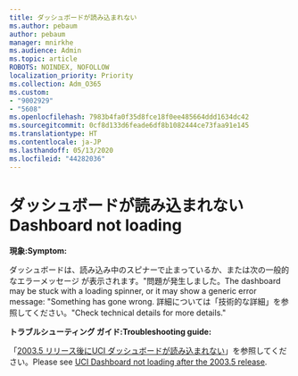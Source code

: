 ```yaml
---
title: ダッシュボードが読み込まれない
ms.author: pebaum
author: pebaum
manager: mnirkhe
ms.audience: Admin
ms.topic: article
ROBOTS: NOINDEX, NOFOLLOW
localization_priority: Priority
ms.collection: Adm_O365
ms.custom:
- "9002929"
- "5608"
ms.openlocfilehash: 7983b4fa0f35d8fce18f0ee485664ddd1634dc42
ms.sourcegitcommit: 0cf8d133d6feade6df8b1082444ce73faa91e145
ms.translationtype: HT
ms.contentlocale: ja-JP
ms.lasthandoff: 05/13/2020
ms.locfileid: "44282036"
---
```

# <a name="dashboard-not-loading"></a><span data-ttu-id="ad8de-102">ダッシュボードが読み込まれない</span><span class="sxs-lookup"><span data-stu-id="ad8de-102">Dashboard not loading</span></span>

<span data-ttu-id="ad8de-103">**現象:**</span><span class="sxs-lookup"><span data-stu-id="ad8de-103">**Symptom:**</span></span>

<span data-ttu-id="ad8de-104">ダッシュボードは、読み込み中のスピナーで止まっているか、または次の一般的なエラーメッセージ が表示されます。"問題が発生しました。</span><span class="sxs-lookup"><span data-stu-id="ad8de-104">The dashboard may be stuck with a loading spinner, or it may show a generic error message: "Something has gone wrong.</span></span> <span data-ttu-id="ad8de-105">詳細については「技術的な詳細」を参照してください。"</span><span class="sxs-lookup"><span data-stu-id="ad8de-105">Check technical details for more details."</span></span>

<span data-ttu-id="ad8de-106">**トラブルシューティング ガイド:**</span><span class="sxs-lookup"><span data-stu-id="ad8de-106">**Troubleshooting guide:**</span></span>

<span data-ttu-id="ad8de-107">「[2003.5 リリース後にUCI ダッシュボードが読み込まれない](https://support.microsoft.com/help/4558635/uci-dashboard-not-loading-after-the-2003-5-release)」を参照してください。</span><span class="sxs-lookup"><span data-stu-id="ad8de-107">Please see [UCI Dashboard not loading after the 2003.5 release](https://support.microsoft.com/help/4558635/uci-dashboard-not-loading-after-the-2003-5-release).</span></span>
